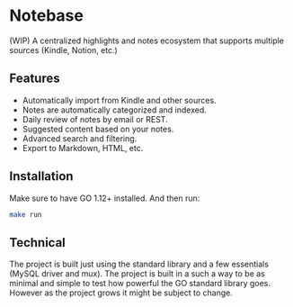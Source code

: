 # Notebase

(WIP) A centralized highlights and notes ecosystem that supports multiple sources (Kindle, Notion, etc.)

## Features

- Automatically import from Kindle and other sources.
- Notes are automatically categorized and indexed.
- Daily review of notes by email or REST.
- Suggested content based on your notes.
- Advanced search and filtering.
- Export to Markdown, HTML, etc.

## Installation

Make sure to have GO 1.12+ installed. And then run:
```bash
make run
```

## Technical

The project is built just using the standard library and a few essentials (MySQL driver and mux). The project is built in a such a way
to be as minimal and simple to test how powerful the GO standard library goes. However as the project grows it might be subject to change.